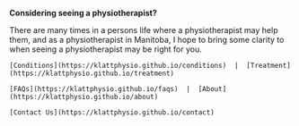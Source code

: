 **Considering seeing a physiotherapist?**

There are many times in a persons life where a physiotherapist may help them, and as a physiotherapist in Manitoba, I hope to bring some clarity to when seeing a physiotherapist may be right for you. 

<p align="center">
    
    [Conditions](https://klattphysio.github.io/conditions)  |  [Treatment](https://klattphysio.github.io/treatment) 
    
    [FAQs](https://klattphysio.github.io/faqs)  |  [About](https://klattphysio.github.io/about)
    
    [Contact Us](https://klattphysio.github.io/contact)
    
</p>
